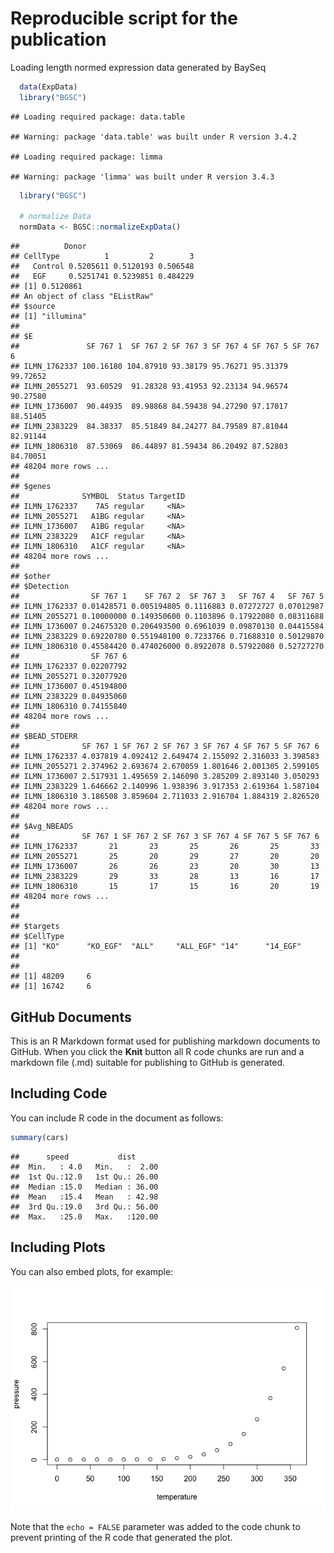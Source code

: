Reproducible script for the publication
================

Loading length normed expression data generated by BaySeq

``` r
  data(ExpData)
  library("BGSC")
```

    ## Loading required package: data.table

    ## Warning: package 'data.table' was built under R version 3.4.2

    ## Loading required package: limma

    ## Warning: package 'limma' was built under R version 3.4.3

``` r
  library("BGSC")

  # normalize Data
  normData <- BGSC::normalizeExpData()
```

    ##          Donor
    ## CellType          1         2        3
    ##   Control 0.5205611 0.5120193 0.506548
    ##   EGF     0.5251741 0.5239851 0.484229
    ## [1] 0.5120861
    ## An object of class "EListRaw"
    ## $source
    ## [1] "illumina"
    ## 
    ## $E
    ##               SF 767 1  SF 767 2 SF 767 3 SF 767 4 SF 767 5 SF 767 6
    ## ILMN_1762337 100.16180 104.87910 93.38179 95.76271 95.31379 99.72652
    ## ILMN_2055271  93.60529  91.28328 93.41953 92.23134 94.96574 90.27580
    ## ILMN_1736007  90.44935  89.98868 84.59438 94.27290 97.17017 88.51405
    ## ILMN_2383229  84.38337  85.51849 84.24277 84.79589 87.81044 82.91144
    ## ILMN_1806310  87.53069  86.44897 81.59434 86.20492 87.52803 84.70051
    ## 48204 more rows ...
    ## 
    ## $genes
    ##              SYMBOL  Status TargetID
    ## ILMN_1762337    7A5 regular     <NA>
    ## ILMN_2055271   A1BG regular     <NA>
    ## ILMN_1736007   A1BG regular     <NA>
    ## ILMN_2383229   A1CF regular     <NA>
    ## ILMN_1806310   A1CF regular     <NA>
    ## 48204 more rows ...
    ## 
    ## $other
    ## $Detection
    ##                SF 767 1    SF 767 2  SF 767 3   SF 767 4   SF 767 5
    ## ILMN_1762337 0.01428571 0.005194805 0.1116883 0.07272727 0.07012987
    ## ILMN_2055271 0.10000000 0.149350600 0.1103896 0.17922080 0.08311688
    ## ILMN_1736007 0.24675320 0.206493500 0.6961039 0.09870130 0.04415584
    ## ILMN_2383229 0.69220780 0.551948100 0.7233766 0.71688310 0.50129870
    ## ILMN_1806310 0.45584420 0.474026000 0.8922078 0.57922080 0.52727270
    ##                SF 767 6
    ## ILMN_1762337 0.02207792
    ## ILMN_2055271 0.32077920
    ## ILMN_1736007 0.45194800
    ## ILMN_2383229 0.84935060
    ## ILMN_1806310 0.74155840
    ## 48204 more rows ...
    ## 
    ## $BEAD_STDERR
    ##              SF 767 1 SF 767 2 SF 767 3 SF 767 4 SF 767 5 SF 767 6
    ## ILMN_1762337 4.037819 4.092412 2.649474 2.155092 2.316033 3.398583
    ## ILMN_2055271 2.374962 2.693674 2.670059 1.801646 2.001305 2.599105
    ## ILMN_1736007 2.517931 1.495659 2.146090 3.285209 2.893140 3.050293
    ## ILMN_2383229 1.646662 2.140996 1.938396 3.917353 2.619364 1.587104
    ## ILMN_1806310 3.186508 3.859604 2.711033 2.916704 1.884319 2.826520
    ## 48204 more rows ...
    ## 
    ## $Avg_NBEADS
    ##              SF 767 1 SF 767 2 SF 767 3 SF 767 4 SF 767 5 SF 767 6
    ## ILMN_1762337       21       23       25       26       25       33
    ## ILMN_2055271       25       20       29       27       20       20
    ## ILMN_1736007       26       26       23       20       30       13
    ## ILMN_2383229       29       33       28       13       16       17
    ## ILMN_1806310       15       17       15       16       20       19
    ## 48204 more rows ...
    ## 
    ## 
    ## $targets
    ## $CellType
    ## [1] "KO"      "KO_EGF"  "ALL"     "ALL_EGF" "14"      "14_EGF" 
    ## 
    ## 
    ## [1] 48209     6
    ## [1] 16742     6

GitHub Documents
----------------

This is an R Markdown format used for publishing markdown documents to GitHub. When you click the **Knit** button all R code chunks are run and a markdown file (.md) suitable for publishing to GitHub is generated.

Including Code
--------------

You can include R code in the document as follows:

``` r
summary(cars)
```

    ##      speed           dist       
    ##  Min.   : 4.0   Min.   :  2.00  
    ##  1st Qu.:12.0   1st Qu.: 26.00  
    ##  Median :15.0   Median : 36.00  
    ##  Mean   :15.4   Mean   : 42.98  
    ##  3rd Qu.:19.0   3rd Qu.: 56.00  
    ##  Max.   :25.0   Max.   :120.00

Including Plots
---------------

You can also embed plots, for example:

![](test_files/figure-markdown_github/pressure-1.png)

Note that the `echo = FALSE` parameter was added to the code chunk to prevent printing of the R code that generated the plot.
